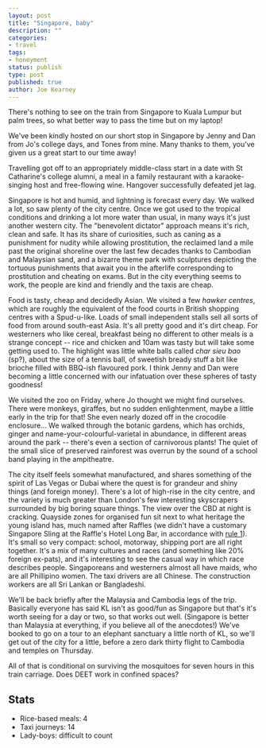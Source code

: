 ```yaml
---
layout: post
title: "Singapore, baby"
description: ""
categories:
- travel
tags:
- honeyment
status: publish
type: post
published: true
author: Joe Kearney
---
```


There's nothing to see on the train from Singapore to Kuala Lumpur but palm trees, so what better way to pass the time but on my laptop!

We've been kindly hosted on our short stop in Singapore by Jenny and Dan from Jo's college days, and Tones from mine. Many thanks to them, you've given us a great start to our time away!

Travelling got off to an appropriately middle-class start in a date with St Catharine's college alumni, a meal in a family restaurant with a karaoke-singing host and free-flowing wine. Hangover successfully defeated jet lag.

Singapore is hot and humid, and lightning is forecast every day. We walked a lot, so saw plenty of the city centre. Once we got used to the tropical conditions and drinking a lot more water than usual, in many ways it's just another western city. The "benevolent dictator" approach means it's rich, clean and safe. It has its share of curiosities, such as caning as a punishment for nudity while allowing prostitution, the reclaimed land a mile past the original shoreline over the last few decades thanks to Cambodian and Malaysian sand, and a bizarre theme park with sculptures depicting the tortuous punishments that await you in the afterlife corresponding to prostitution and cheating on exams. But in the city everything seems to work, the people are kind and friendly and the taxis are cheap.

Food is tasty, cheap and decidedly Asian. We visited a few _hawker centres_, which are roughly the equivalent of the food courts in British shopping centres with a Spud-u-like. Loads of small independent stalls sell all sorts of food from around south-east Asia. It's all pretty good and it's dirt cheap. For westerners who like cereal, breakfast being no different to other meals is a strange concept -- rice and chicken and 10am was tasty but will take some getting used to. The highlight was little white balls called _char sieu bao_ (sp?), about the size of a tennis ball, of sweetish bready stuff a bit like brioche filled with BBQ-ish flavoured pork. I think Jenny and Dan were becoming a little concerned with our infatuation over these spheres of tasty goodness!

We visited the zoo on Friday, where Jo thought we might find ourselves. There were monkeys, giraffes, but no sudden enlightenment, maybe a little early in the trip for that! She even nearly dozed off in the crocodile enclosure... We walked through the botanic gardens, which has orchids, ginger and name-your-colourful-varietal in abundance, in different areas around the park -- there's even a section of carnivorous plants! The quiet of the small slice of preserved rainforest was overrun by the sound of a school band playing in the ampitheatre.

The city itself feels somewhat manufactured, and shares something of the spirit of Las Vegas or Dubai where the quest is for grandeur and shiny things (and foreign money). There's a lot of high-rise in the city centre, and the variety is much greater than London's few interesting skyscrapers surrounded by big boring square things. The view over the CBD at night is cracking. Quayside zones for organised fun sit next to what heritage the young island has, much named after Raffles (we didn't have a customary Singapore Sling at the Raffle's Hotel Long Bar, in accordance with [rule 1](/posts/and-so-it-begins/)). It's small so very compact: school, motorway, shipping port are all right together. It's a mix of many cultures and races (and something like 20% foreign ex-pats), and it's interesting to see the casual way in which race describes people. Singaporeans and westerners almost all have maids, who are all Phillipino women. The taxi drivers are all Chinese. The construction workers are all Sri Lankan or Bangladeshi.

We'll be back briefly after the Malaysia and Cambodia legs of the trip. Basically everyone has said KL isn't as good/fun as Singapore but that's it's worth seeing for a day or two, so that works out well. (Singapore is better than Malaysia at everything, if you believe all of the anecdotes!) We've booked to go on a tour to an elephant sanctuary a little north of KL, so we'll get out of the city for a little, before a zero dark thirty flight to Cambodia and temples on Thursday.

All of that is conditional on surviving the mosquitoes for seven hours in this train carriage. Does DEET work in confined spaces?

## Stats

* Rice-based meals: 4
* Taxi journeys: 14
* Lady-boys: difficult to count
